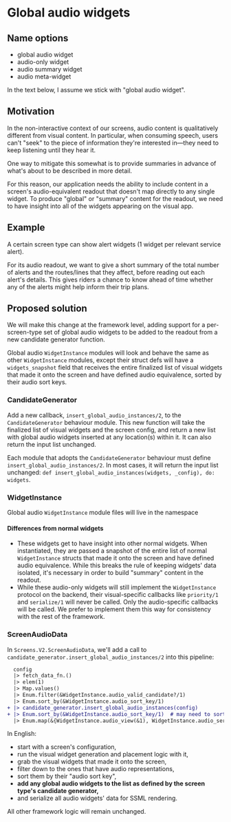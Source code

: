 # Global audio widgets

## Name options
- global audio widget
- audio-only widget
- audio summary widget
- audio meta-widget

In the text below, I assume we stick with "global audio widget".

## Motivation
In the non-interactive context of our screens, audio content is qualitatively different from visual content. In particular, when consuming speech, users can't "seek" to the piece of information they're interested in—they need to keep listening until they hear it.

One way to mitigate this somewhat is to provide summaries in advance of what's about to be described in more detail.

For this reason, our application needs the ability to include content in a screen's audio-equivalent readout that doesn't map directly to any single widget. To produce "global" or "summary" content for the readout, we need to have insight into all of the widgets appearing on the visual app.

## Example
A certain screen type can show alert widgets (1 widget per relevant service alert).

For its audio readout, we want to give a short summary of the total number of alerts and the routes/lines that they affect, before reading out each alert's details. This gives riders a chance to know ahead of time whether any of the alerts might help inform their trip plans.

## Proposed solution
We will make this change at the framework level, adding support for a per-screen-type set of global audio widgets to be added to the readout from a new candidate generator function.

Global audio `WidgetInstance` modules will look and behave the same as other `WidgetInstance` modules, except their struct defs will have a `widgets_snapshot` field that receives the entire finalized list of visual widgets that made it onto
the screen and have defined audio equivalence, sorted by their audio sort keys.

### CandidateGenerator
Add a new callback, `insert_global_audio_instances/2`, to the `CandidateGenerator` behaviour module. This new function will take the finalized list of visual widgets and the screen config,
and return a new list with global audio widgets inserted at any location(s) within it. It can also return the input list unchanged.

Each module that adopts the `CandidateGenerator` behaviour must define `insert_global_audio_instances/2`. In most cases, it will return the input list unchanged: `def insert_global_audio_instances(widgets, _config), do: widgets`.

### WidgetInstance
Global audio `WidgetInstance` module files will live in the namespace

#### Differences from normal widgets
- These widgets get to have insight into other normal widgets. When instantiated, they are passed a snapshot of the entire list of normal `WidgetInstance` structs that made it onto the screen and have defined audio equivalence. While this breaks the rule of keeping widgets' data isolated, it's necessary in order to build "summary" content in the readout.
- While these audio-only widgets will still implement the `WidgetInstance` protocol on the backend, their visual-specific callbacks like `priority/1` and `serialize/1` will never be called. Only the audio-specific callbacks will be called. We prefer to implement them this way for consistency with the rest of the framework.

### ScreenAudioData
In `Screens.V2.ScreenAudioData`, we'll add a call to `candidate_generator.insert_global_audio_instances/2` into this pipeline:
```diff
  config
  |> fetch_data_fn.()
  |> elem(1)
  |> Map.values()
  |> Enum.filter(&WidgetInstance.audio_valid_candidate?/1)
  |> Enum.sort_by(&WidgetInstance.audio_sort_key/1)
+ |> candidate_generator.insert_global_audio_instances(config)
+ |> Enum.sort_by(&WidgetInstance.audio_sort_key/1)  # may need to sort once more
  |> Enum.map(&{WidgetInstance.audio_view(&1), WidgetInstance.audio_serialize(&1)})
```
In English:
- start with a screen's configuration,
- run the visual widget generation and placement logic with it,
- grab the visual widgets that made it onto the screen,
- filter down to the ones that have audio representations,
- sort them by their "audio sort key",
- **add any global audio widgets to the list as defined by the screen type's candidate generator,**
- and serialize all audio widgets' data for SSML rendering.

All other framework logic will remain unchanged.
